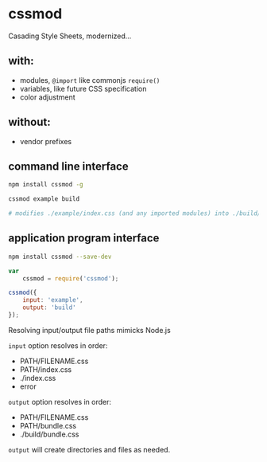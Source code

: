 # cssmod

Casading Style Sheets, modernized...

## with:
- modules, `@import` like commonjs `require()`
- variables, like future CSS specification
- color adjustment

## without:
- vendor prefixes

## command line interface

```bash
npm install cssmod -g

cssmod example build

# modifies ./example/index.css (and any imported modules) into ./build/bundle.css
```

## application program interface

```bash
npm install cssmod --save-dev
```

```JavaScript
var
	cssmod = require('cssmod');

cssmod({
	input: 'example',
	output: 'build'
});
```

Resolving input/output file paths mimicks Node.js

`input` option resolves in order:
- PATH/FILENAME.css
- PATH/index.css
- ./index.css
- error

`output` option resolves in order:
- PATH/FILENAME.css
- PATH/bundle.css
- ./build/bundle.css

`output` will create directories and files as needed.

